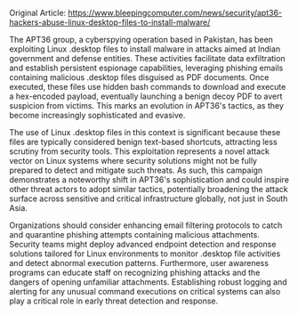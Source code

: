 Original Article: https://www.bleepingcomputer.com/news/security/apt36-hackers-abuse-linux-desktop-files-to-install-malware/

The APT36 group, a cyberspying operation based in Pakistan, has been exploiting Linux .desktop files to install malware in attacks aimed at Indian government and defense entities. These activities facilitate data exfiltration and establish persistent espionage capabilities, leveraging phishing emails containing malicious .desktop files disguised as PDF documents. Once executed, these files use hidden bash commands to download and execute a hex-encoded payload, eventually launching a benign decoy PDF to avert suspicion from victims. This marks an evolution in APT36's tactics, as they become increasingly sophisticated and evasive.

The use of Linux .desktop files in this context is significant because these files are typically considered benign text-based shortcuts, attracting less scrutiny from security tools. This exploitation represents a novel attack vector on Linux systems where security solutions might not be fully prepared to detect and mitigate such threats. As such, this campaign demonstrates a noteworthy shift in APT36's sophistication and could inspire other threat actors to adopt similar tactics, potentially broadening the attack surface across sensitive and critical infrastructure globally, not just in South Asia.

Organizations should consider enhancing email filtering protocols to catch and quarantine phishing attempts containing malicious attachments. Security teams might deploy advanced endpoint detection and response solutions tailored for Linux environments to monitor .desktop file activities and detect abnormal execution patterns. Furthermore, user awareness programs can educate staff on recognizing phishing attacks and the dangers of opening unfamiliar attachments. Establishing robust logging and alerting for any unusual command executions on critical systems can also play a critical role in early threat detection and response.